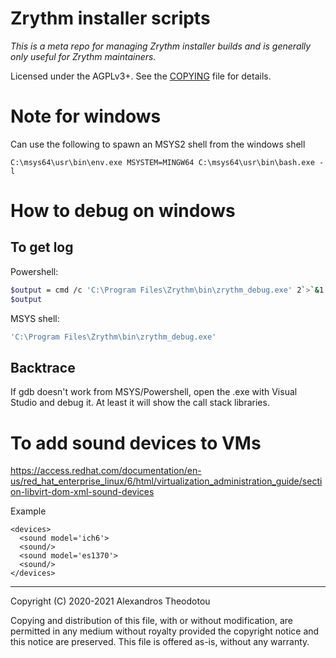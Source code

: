 Zrythm installer scripts
========================

*This is a meta repo for managing Zrythm installer
builds and is generally only useful for Zrythm
maintainers.*

Licensed under the AGPLv3+. See the [COPYING](COPYING)
file for details.

# Note for windows
Can use the following to spawn an MSYS2 shell from the
windows shell

    C:\msys64\usr\bin\env.exe MSYSTEM=MINGW64 C:\msys64\usr\bin\bash.exe -l

# How to debug on windows

## To get log

Powershell:
```bash
$output = cmd /c 'C:\Program Files\Zrythm\bin\zrythm_debug.exe' 2`>`&1
$output
```

MSYS shell:
```bash
'C:\Program Files\Zrythm\bin\zrythm_debug.exe'
```

## Backtrace
If gdb doesn't work from MSYS/Powershell, open the .exe with Visual Studio and debug it. At least it will show the call stack libraries.

# To add sound devices to VMs
<https://access.redhat.com/documentation/en-us/red_hat_enterprise_linux/6/html/virtualization_administration_guide/section-libvirt-dom-xml-sound-devices>

Example

    <devices>
      <sound model='ich6'>
      <sound/>
      <sound model='es1370'>
      <sound/>
    </devices>

----

Copyright (C) 2020-2021 Alexandros Theodotou

Copying and distribution of this file, with or without modification,
are permitted in any medium without royalty provided the copyright
notice and this notice are preserved.  This file is offered as-is,
without any warranty.

